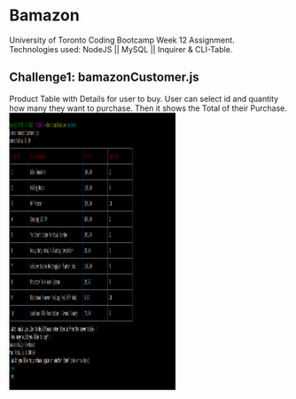 # Bamazon


University of Toronto Coding Bootcamp Week 12 Assignment.  
Technologies used: NodeJS || MySQL || Inquirer & CLI-Table.

## Challenge1: bamazonCustomer.js

Product Table with Details for user to buy. User can select id and quantity how many they want to purchase. Then it shows the Total of their Purchase.
<img src="images/Customer1.png" width="300" height="500">
